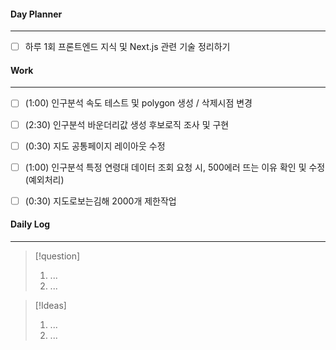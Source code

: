 
#### Day Planner
---
- [ ] 하루 1회 프론트엔드 지식 및 Next.js 관련 기술 정리하기


#### Work
---
- [ ] (1:00) 인구분석 속도 테스트 및 polygon 생성 / 삭제시점 변경
- [ ] (2:30) 인구분석 바운더리값 생성 후보로직 조사 및 구현
- [ ] (0:30) 지도 공통페이지 레이아웃 수정
- [ ] (1:00) 인구분석 특정 연령대 데이터 조회 요청 시, 500에러 뜨는 이유 확인 및 수정 (예외처리) 

- [ ] (0:30) 지도로보는김해 2000개 제한작업 

 

#### Daily Log
---
> [!question]
> 1. ...
> 2. ...

> [!Ideas]
> 1. ...
> 2. ...



